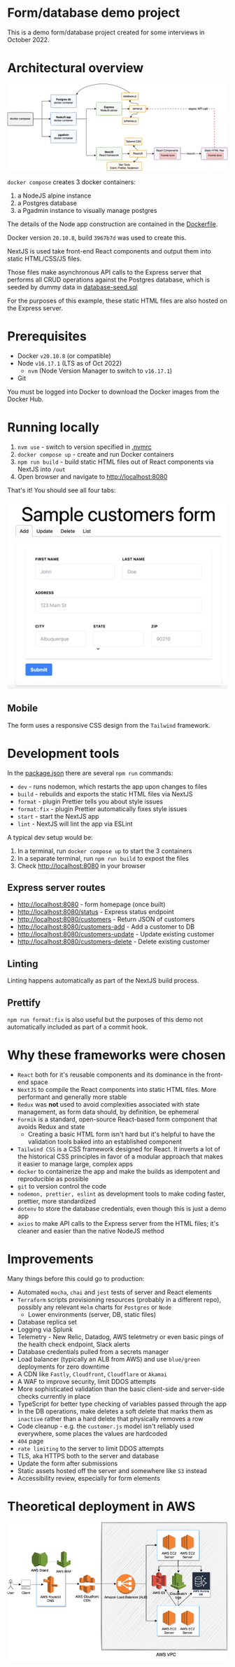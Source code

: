 # Form/database demo project

This is a demo form/database project created for some interviews in October 2022.

# Architectural overview

![](/img/form-db-arch.png)

`docker compose` creates 3 docker containers:

1. a NodeJS alpine instance
1. a Postgres database
1. a Pgadmin instance to visually manage postgres

The details of the Node app construction are contained in the [Dockerfile](/Dockerfile).

Docker version `20.10.8`, build `3967b7d` was used to create this.

NextJS is used take front-end React components and output them into static HTML/CSS/JS files.

Those files make asynchronous API calls to the Express server that performs all CRUD operations against the Postgres database, which is seeded by dummy data in [database-seed.sql](/database-seed.sql)

For the purposes of this example, these static HTML files are also hosted on the Express server.

# Prerequisites

- Docker `v20.10.8` (or compatible)
- Node `v16.17.1` (LTS as of Oct 2022)
  - `nvm` (Node Version Manager to switch to `v16.17.1`)
- Git

You must be logged into Docker to download the Docker images from the Docker Hub.

# Running locally

1. `nvm use` - switch to version specified in [.nvmrc](/,nvmrc/)
1. `docker compose up` - create and run Docker containers
1. `npm run build` - build static HTML files out of React components via NextJS into `/out`
1. Open browser and navigate to [http://localhost:8080](http://localhost:8080)

That's it! You should see all four tabs:

![](/img/customer-add.png)

## Mobile

The form uses a responsive CSS design from the `Tailwind` framework.

# Development tools

In the [package.json](/package.json) there are several `npm run` commands:

- `dev` - runs nodemon, which restarts the app upon changes to files
- `build` - rebuilds and exports the static HTML files via NextJS
- `format` - plugin Prettier tells you about style issues
- `format:fix` - plugin Prettier automatically fixes style issues
- `start` - start the NextJS app
- `lint` - NextJS will lint the app via ESLint

A typical dev setup would be:

1. In a terminal, run `docker compose up` to start the 3 containers
1. In a separate terminal, run `npm run build` to expost the files
1. Check [http://localhost:8080](http://localhost:8080) in your browser

## Express server routes

- [http://localhost:8080](http://localhost:8080) - form homepage (once built)
- [http://localhost:8080/status](http://localhost:8080/status) - Express status endpoint
- [http://localhost:8080/customers](http://localhost:8080/customers) - Return JSON of customers
- [http://localhost:8080/customers-add](http://localhost:8080/customers) - Add a customer to DB
- [http://localhost:8080/customers-update](http://localhost:8080/customers) - Update existing customer
- [http://localhost:8080/customers-delete](http://localhost:8080/customers) - Delete existing customer

## Linting

Linting happens automatically as part of the NextJS build process.

## Prettify

`npm run format:fix` is also useful but the purposes of this demo not automatically included as part of a commit hook.

# Why these frameworks were chosen

- `React` both for it's reusable components and its dominance in the front-end space
- `NextJS` to compile the React components into static HTML files. More performant and generally more stable
- `Redux` was **not** used to avoid complexities associated with state management, as form data should, by definition, be ephemeral
- `Formik` is a standard, open-source React-based form component that avoids Redux and state
  - Creating a basic HTML form isn't hard but it's helpful to have the validation tools baked into an established component
- `Tailwind CSS` is a CSS framework designed for React. It inverts a lot of the historical CSS principles in favor of a modular approach that makes it easier to manage large, complex apps
- `docker` to containerize the app and make the builds as idempotent and reproducible as possible
- `git` to version control the code
- `nodemon, prettier, eslint` as development tools to make coding faster, prettier, more standardized
- `dotenv` to store the database credentials, even though this is just a demo app
- `axios` to make API calls to the Express server from the HTML files; it's cleaner and easier than the native NodeJS method

# Improvements

Many things before this could go to production:

- Automated `mocha`, `chai` and `jest` tests of server and React elements
- `Terraform` scripts provisioning resources (probably in a different repo), possibly any relevant `Helm` charts for `Postgres` or `Node`
  - Lower environments (server, DB, static files)
- Database replica set
- Logging via Splunk
- Telemetry - New Relic, Datadog, AWS teletmetry or even basic pings of the health check endpoint, Slack alerts
- Database credentials pulled from a secrets manager
- Load balancer (typically an ALB from AWS) and use `blue/green` deployments for zero downtime
- A CDN like `Fastly`, `Cloudfront`, `Cloudflare` or `Akamai`
- A WAF to improve security, limit DDOS attempts
- More sophisticated validation than the basic client-side and server-side checks currently in place
- TypeScript for better type checking of variables passed through the app
- In the DB operations, make deletes a soft delete that marks them as `inactive` rather than a hard delete that physically removes a row
- Code cleanup - e.g. the `customer.js` model isn't reliably used everywhere, some places the values are hardcoded
- `404` page
- `rate limiting` to the server to limit DDOS attempts
- TLS, aka HTTPS both to the server and database
- Update the form after submissions
- Static assets hosted off the server and somewhere like `S3` instead
- Accessibility review, especially for form elements

# Theoretical deployment in AWS

![](/img/classic-aws-arch.png)
